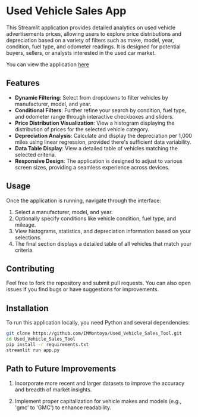 # Used Vehicle Sales App

This Streamlit application provides detailed analytics on used vehicle advertisements prices, allowing users to explore price distributions and depreciation based on a variety of filters such as make, model, year, condition, fuel type, and odometer readings. It is designed for potential buyers, sellers, or analysts interested in the used car market.

You can view the application [here](https://used-vehicle-sales-tool.onrender.com/#price-distribution-for-selected-vehicle)

## Features

- **Dynamic Filtering**: Select from dropdowns to filter vehicles by manufacturer, model, and year.
- **Conditional Filters**: Further refine your search by condition, fuel type, and odometer range through interactive checkboxes and sliders.
- **Price Distribution Visualization**: View a histogram displaying the distribution of prices for the selected vehicle category.
- **Depreciation Analysis**: Calculate and display the depreciation per 1,000 miles using linear regression, provided there's sufficient data variability.
- **Data Table Display**: View a detailed table of vehicles matching the selected criteria.
- **Responsive Design**: The application is designed to adjust to various screen sizes, providing a seamless experience across devices.

## Usage  

Once the application is running, navigate through the interface:

1. Select a manufacturer, model, and year.
2. Optionally specify conditions like vehicle condition, fuel type, and mileage.
3. View histograms, statistics, and depreciation information based on your selections.
4. The final section displays a detailed table of all vehicles that match your criteria.

## Contributing

Feel free to fork the repository and submit pull requests. You can also open issues if you find bugs or have suggestions for improvements.

## Installation

To run this application locally, you need Python and several dependencies:

```bash
git clone https://github.com/IMMontoya/Used_Vehicle_Sales_Tool.git
cd Used_Vehicle_Sales_Tool
pip install -r requirements.txt
streamlit run app.py
```

## Path to Future Improvements

1. Incorporate more recent and larger datasets to improve the accuracy and breadth of market insights.  

2. Implement proper capitalization for vehicle makes and models (e.g., 'gmc' to 'GMC') to enhance readability.  
